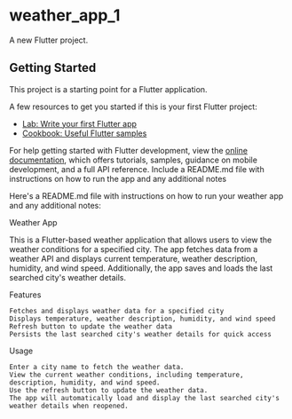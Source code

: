 # weather_app_1

A new Flutter project.

## Getting Started

This project is a starting point for a Flutter application.

A few resources to get you started if this is your first Flutter project:

- [Lab: Write your first Flutter app](https://docs.flutter.dev/get-started/codelab)
- [Cookbook: Useful Flutter samples](https://docs.flutter.dev/cookbook)

For help getting started with Flutter development, view the
[online documentation](https://docs.flutter.dev/), which offers tutorials,
samples, guidance on mobile development, and a full API reference.
Include a README.md file with instructions on how to run the app and any additional notes

Here's a README.md file with instructions on how to run your weather app and any additional notes:

Weather App

This is a Flutter-based weather application that allows users to view the weather conditions for a specified city. 
The app fetches data from a weather API and displays current temperature, weather description, humidity, and wind speed.
Additionally, the app saves and loads the last searched city's weather details.

Features

    Fetches and displays weather data for a specified city
    Displays temperature, weather description, humidity, and wind speed
    Refresh button to update the weather data
    Persists the last searched city's weather details for quick access
    
Usage

    Enter a city name to fetch the weather data.
    View the current weather conditions, including temperature, description, humidity, and wind speed.
    Use the refresh button to update the weather data.
    The app will automatically load and display the last searched city's weather details when reopened.
